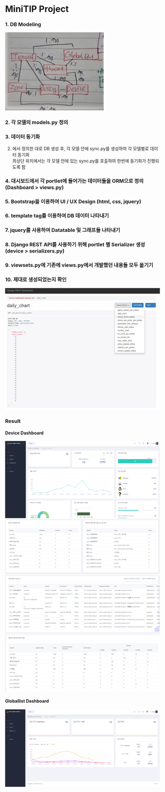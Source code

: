 # MiniTIP Project

### 1. DB Modeling  
![](https://github.com/ti1209/MiniTIP/blob/master/db_relation.PNG)
  
### 2. 각 모델의 models.py 정의
  
### 3. 데이터 동기화  
2. 에서 정의한 대로 DB 생성 후, 각 모델 안에 sync.py를 생성하여 각 모델별로 데이터 동기화  
최상단 위치에서는 각 모델 안에 있는 sync.py를 호출하여 한번에 동기화가 진행되도록 함

### 4. 대시보드에서 각 portlet에 들어가는 데이터들을 ORM으로 정의(Dashboard > views.py)

### 5. Bootstrap을 이용하여 UI / UX Design (html, css, jquery)

### 6. template tag를 이용하여 DB 데이터 나타내기
  
### 7. jquery를 사용하여 Datatable 및 그래프들 나타내기
  
### 8. Django REST API를 사용하기 위해 portlet 별 Serializer 생성(device > serializers.py)
  
### 9. viewsets.py에 기존에 views.py에서 개발했던 내용들 모두 옮기기

### 10. 제대로 생성되었는지 확인  
![](https://github.com/ti1209/MiniTIP/blob/master/rest_api.PNG)  
  
### Result
#### Device Dashboard  
![](https://github.com/ti1209/MiniTIP/blob/master/device.PNG)  
![](https://github.com/ti1209/MiniTIP/blob/master/device2.PNG)  
![](https://github.com/ti1209/MiniTIP/blob/master/device3.PNG)  
![](https://github.com/ti1209/MiniTIP/blob/master/device4.PNG)  
  
#### Globallist Dashboard  
![](https://github.com/ti1209/MiniTIP/blob/master/globalist.PNG)
